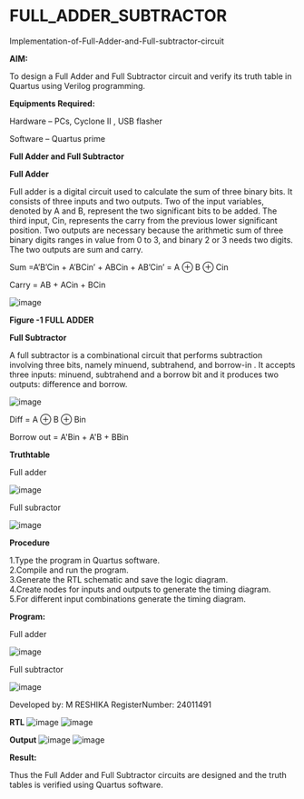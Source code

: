 # FULL_ADDER_SUBTRACTOR

Implementation-of-Full-Adder-and-Full-subtractor-circuit

**AIM:**

To design a Full Adder and Full Subtractor circuit and verify its truth table in Quartus using Verilog programming.

**Equipments Required:**

Hardware – PCs, Cyclone II , USB flasher

Software – Quartus prime

**Full Adder and Full Subtractor**

**Full Adder**

Full adder is a digital circuit used to calculate the sum of three binary bits. It consists of three inputs and two outputs. Two of the input variables, denoted by A and B, represent the two significant bits to be added. The third input, Cin, represents the carry from the previous lower significant position. Two outputs are necessary because the arithmetic sum of three binary digits ranges in value from 0 to 3, and binary 2 or 3 needs two digits. The two outputs are sum and carry.

Sum =A’B’Cin + A’BCin’ + ABCin + AB’Cin’ = A ⊕ B ⊕ Cin 

Carry = AB + ACin + BCin

![image](https://github.com/naavaneetha/FULL_ADDER_SUBTRACTOR/assets/154305477/0f30ba51-5ffb-4198-845f-18e054f675e7)

**Figure -1 FULL ADDER**

**Full Subtractor**

A full subtractor is a combinational circuit that performs subtraction involving three bits, namely minuend, subtrahend, and borrow-in . It accepts three inputs: minuend, subtrahend and a borrow bit and it produces two outputs: difference and borrow.

![image](https://github.com/naavaneetha/FULL_ADDER_SUBTRACTOR/assets/154305477/02b24f51-ab51-4304-9ad6-7b81ffc1ead5)

Diff = A ⊕ B ⊕ Bin 

Borrow out = A'Bin + A'B + BBin

**Truthtable**

Full adder 

 ![image](https://github.com/user-attachments/assets/2341ea64-5e8d-426c-9e0b-b18496560b12)
 

Full subractor

![image](https://github.com/user-attachments/assets/9fd6d5c7-01a6-4af5-b1b8-aa95a425f230)


**Procedure**

1.Type the program in Quartus software.             
2.Compile and run the program.                 
3.Generate the RTL schematic and save the logic diagram.                            
4.Create nodes for inputs and outputs to generate the timing diagram.                
5.For different input combinations generate the timing diagram.                
 

**Program:**

 Full adder
 
 
 ![image](https://github.com/user-attachments/assets/982a5aef-b7e8-4932-b61a-4a1293915f6d)
 


 Full subtractor
 

 ![image](https://github.com/user-attachments/assets/01b1c045-5ccf-4e52-95e9-f5fd9552d1ad)




Developed by: M RESHIKA RegisterNumber: 24011491

**RTL**
![image](https://github.com/user-attachments/assets/f6475ed7-aa49-4756-bd6d-95d27da0b698)
![image](https://github.com/user-attachments/assets/b19d4a13-73b2-41c8-a878-36cf1312ab45)

**Output**
![image](https://github.com/user-attachments/assets/56551d20-6b81-44c7-997a-865e91c70619)
![image](https://github.com/user-attachments/assets/614377ba-d5dd-488d-b98e-c3173006581f)



**Result:**

Thus the Full Adder and Full Subtractor circuits are designed and the truth tables is verified using Quartus software.



